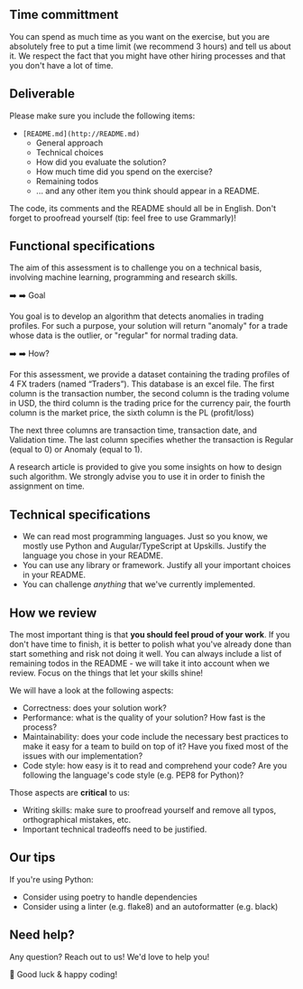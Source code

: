 ## Time committment

You can spend as much time as you want on the exercise, but you are absolutely free to put a time limit (we recommend 3 hours) and tell us about it. We respect the fact that you might have other hiring processes and that you don't have a lot of time.

## Deliverable

Please make sure you include the following items:

- `[README.md](http://README.md)`
    - General approach
    - Technical choices
    - How did you evaluate the solution?
    - How much time did you spend on the exercise?
    - Remaining todos
    - ... and any other item you think should appear in a README.

The code, its comments and the README should all be in English. Don't forget to proofread yourself (tip: feel free to use Grammarly)!

## Functional specifications

The aim of this assessment is to challenge you on a technical basis, involving machine learning, programming and research skills.

➡️  ➡️ Goal

You goal is to develop an algorithm that detects anomalies in trading profiles. For such a purpose, your solution will return "anomaly" for a trade whose data is the outlier, or "regular" for normal trading data.

➡️  ➡️ How?

For this assessment, we provide a dataset containing the trading profiles of 4 FX traders (named “Traders”). This database is an excel file. The first column is the transaction number, the second column is the trading volume in USD, the third column is the trading price for the currency pair, the fourth column is the market price, the sixth column is the PL (profit/loss)

The next three columns are transaction time, transaction date, and Validation time. The last column specifies whether the transaction is Regular (equal to 0) or Anomaly (equal to 1).

A research article is provided to give you some insights on how to design such algorithm. We strongly advise you to use it in order to finish the assignment on time.

## Technical specifications

- We can read most programming languages. Just so you know, we mostly use Python and Augular/TypeScript at Upskills. Justify the language you chose in your README.
- You can use any library or framework. Justify all your important choices in your README.
- You can challenge *anything* that we've currently implemented.

## How we review

The most important thing is that **you should feel proud of your work**. If you don't have time to finish, it is better to polish what you've already done than start something and risk not doing it well. You can always include a list of remaining todos in the README - we will take it into account when we review. Focus on the things that let your skills shine!

We will have a look at the following aspects:

- Correctness: does your solution work?
- Performance: what is the quality of your solution? How fast is the process?
- Maintainability: does your code include the necessary best practices to make it easy for a team to build on top of it? Have you fixed most of the issues with our implementation?
- Code style: how easy is it to read and comprehend your code? Are you following the language's code style (e.g. PEP8 for Python)?

Those aspects are **critical** to us:

- Writing skills: make sure to proofread yourself and remove all typos, orthographical mistakes, etc.
- Important technical tradeoffs need to be justified.

## Our tips

If you're using Python:

- Consider using poetry to handle dependencies
- Consider using a linter (e.g. flake8) and an autoformatter (e.g. black)

## Need help?

Any question? Reach out to us! We'd love to help you!

🚀  Good luck & happy coding!